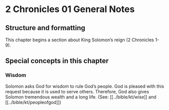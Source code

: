 # 2 Chronicles 01 General Notes
## Structure and formatting

This chapter begins a section about King Solomon’s reign (2 Chronicles 1-9).

## Special concepts in this chapter

### Wisdom
Solomon asks God for wisdom to rule God’s people. God is pleased with this request because it is used to serve others. Therefore, God also gives Solomon tremendous wealth and a long life. (See: [[../bible/kt/wise]] and [[../bible/kt/peopleofgod]])